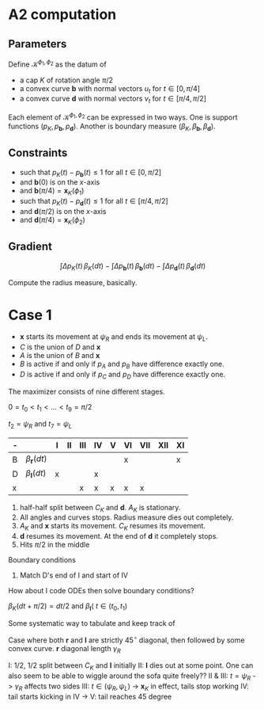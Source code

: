 # A2 computation

## Parameters

Define $\mathcal{K}^{\phi_1, \phi_2}$ as the datum of
- a cap $K$ of rotation angle $\pi/2$
- a convex curve $\mathbf{b}$ with normal vectors $u_t$ for $t \in [0, \pi/4]$
- a convex curve $\mathbf{d}$ with normal vectors $v_t$ for $t \in [\pi/4, \pi/2]$

Each element of $\mathcal{K}^{\phi_1, \phi_2}$ can be expressed in two ways.
One is support functions $(p_K, p_\mathbf{b}, p_\mathbf{d})$.
Another is boundary measure $(\beta_K, \beta_{\mathbf{b}}, \beta_{\mathbf{d}})$.

## Constraints


- such that $p_K(t) - p_{\mathbf{b}}(t) \leq 1$ for all $t \in [0, \pi/2]$
- and $\mathbf{b}(0)$ is on the $x$-axis
- and $\mathbf{b}(\pi/4) = \mathbf{x}_{K}(\phi_1)$
- such that $p_K(t) - p_{\mathbf{d}}(t) \leq 1$ for all $t \in [\pi/4, \pi/2]$ 
- and $\mathbf{d}(\pi/2)$ is on the $x$-axis
- and $\mathbf{d}(\pi/4) = \mathbf{x}_K(\phi_2)$

## Gradient

$$
\int \Delta p_K(t) \,\beta_K (dt) - 
\int \Delta p_\mathbf{b}(t) \,\beta_\mathbf{b} (dt) - 
\int \Delta p_\mathbf{d}(t) \,\beta_\mathbf{d} (dt)
$$

Compute the radius measure, basically.

# Case 1

- $\mathbf{x}$ starts its movement at $\psi_R$ and ends its movement at $\psi_L$.
- $C$ is the union of $D$ and $\mathbf{x}$
- $A$ is the union of $B$ and $\mathbf{x}$
- $B$ is active if and only if $p_A$ and $p_B$ have difference exactly one.
- $D$ is active if and only if $p_C$ and $p_D$ have difference exactly one.

The maximizer consists of nine different stages.

$0 = t_0 < t_1 < \dots < t_9 = \pi/2$

$t_2 = \psi_R$ and $t_7 = \psi_L$



| -   |                          | I   | II  | III | IV  | V   | VI  | VII | XII | XI  |
| --- | ------------------------ | --- | --- | --- | --- | --- | --- | --- | --- | --- |
| B   | $\beta_{\mathbf{r}}(dt)$ |     |     |     |     |     | x   |     |     | x   |
| D   | $\beta_{\mathbf{l}}(dt)$ | x   |     |     | x   |     |     |     |     |     |
| x   |                          |     |     | x   | x   | x   | x   | x   |     |     |

1. half-half split between $C_K$ and $\mathbf{d}$. $A_K$ is stationary.
2. All angles and curves stops. Radius measure dies out completely.
3. $A_K$ and $\mathbf{x}$ starts its movement. $C_K$ resumes its movement.
4. $\mathbf{d}$ resumes its movement. At the end of $\mathbf{d}$ it completely stops.
5. Hits $\pi/2$ in the middle

Boundary conditions

1. Match D's end of I and start of IV

How about I code ODEs then solve boundary conditions?

$\beta_K(dt + \pi/2) = dt/2$ and $\beta_{\mathbf{l}} ($ $t \in (t_0, t_1)$

Some systematic way to tabulate and keep track of 

Case where both $\mathbf{r}$ and $\mathbf{l}$ are strictly $45^\circ$ diagonal, then followed by some convex curve.
$\mathbf{r}$ diagonal length $\gamma_R$

I: 1/2, 1/2 split between $C_K$ and $\mathbf{l}$ initially
II: $\mathbf{l}$ dies out at some point. One can also seem to be able to wiggle around the sofa quite freely??
II & III: $t = \psi_R$ -> $\gamma_R$ affects two sides 
III: $t \in (\psi_R, \psi_L)$ -> $\mathbf{x}_K$ in effect, tails stop working
IV: tail starts kicking in
IV -> V: tail reaches 45 degree





